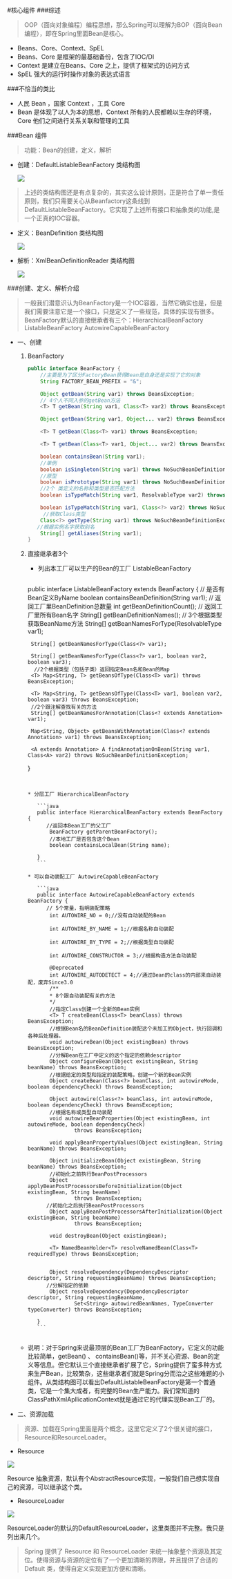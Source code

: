 #核心组件
###综述
> OOP（面向对象编程）编程思想，那么Spring可以理解为BOP（面向Bean编程），即在Spring里面Bean是核心。

* Beans、Core、Context、SpEL
* Beans、Core 是框架的最基础备份，包含了IOC/DI
* Context 是建立在Beans、Core 之上，提供了框架式的访问方式
* SpEL 强大的运行时操作对象的表达式语言

###不恰当的类比
* 人民 Bean ，国家 Context ，工具 Core  
* Bean 是体现了以人为本的思想，Context 所有的人民都赖以生存的环境，Core 他们之间进行关系关联和管理的工具

###Bean 组件
>功能：Bean的创建，定义，解析

* 创建：DefaultListableBeanFactory 类结构图

	![](http://47.95.12.0:3389/ftp/DefaultListableBeanFactory.png)     
		
>上述的类结构图还是有点复杂的，其实这么设计原则，正是符合了单一责任原则，我们只需要关心从Beanfactory这条线到DefaultListableBeanFactory。它实现了上述所有接口和抽象类的功能,是一个正真的IOC容器。
	
* 定义：BeanDefinition 类结构图
	
  ![](http://47.95.12.0:3389/ftp/RootBeanDefinition.png)  
	
* 解析：XmlBeanDefinitionReader 类结构图
	
  ![](http://47.95.12.0:3389/ftp/XmlBeanDefinitionReader.png)  
  
  
###创建、定义、解析介绍  
>一般我们潜意识认为BeanFactory是一个IOC容器，当然它确实也是，但是我们需要注意它是一个接口，只是定义了一些规范，具体的实现有很多。BeanFactory默认的直接继承者有三个：HierarchicalBeanFactory ListableBeanFactory AutowireCapableBeanFactory 
 
* 一、创建 
	1. BeanFactory 
	   
		```java 
		public interface BeanFactory {
		    //主要是为了区分FactoryBean获得Bean是自身还是实现了它的对象
		    String FACTORY_BEAN_PREFIX = "&";
		
		    Object getBean(String var1) throws BeansException;
		    // 4个人不同入参的getBean方法
		    <T> T getBean(String var1, Class<T> var2) throws BeansException;
		
		    Object getBean(String var1, Object... var2) throws BeansException;
		
		    <T> T getBean(Class<T> var1) throws BeansException;
		
		    <T> T getBean(Class<T> var1, Object... var2) throws BeansException;
		
		    boolean containsBean(String var1);
		    //单例
		    boolean isSingleton(String var1) throws NoSuchBeanDefinitionException;
		    //原型
		    boolean isPrototype(String var1) throws NoSuchBeanDefinitionException;
		    //2个 类定义的名称和类型是否匹配方法
		    boolean isTypeMatch(String var1, ResolvableType var2) throws NoSuchBeanDefinitionException;
		
		    boolean isTypeMatch(String var1, Class<?> var2) throws NoSuchBeanDefinitionException;
		     //获取Class类型
		    Class<?> getType(String var1) throws NoSuchBeanDefinitionException;
		   //根据实例名字获取别名
		    String[] getAliases(String var1);
		}
		```   
	2. 直接继承者3个
	
		* 列出本工厂可以生产的Bean的工厂  ListableBeanFactory   
		
	      ``` java
		public interface ListableBeanFactory extends BeanFactory {
		    // 是否有Bean定义ByName
		    boolean containsBeanDefinition(String var1);
		    // 返回工厂里BeanDefinition总数量
		    int getBeanDefinitionCount();
		     // 返回工厂里所有Bean名字
		    String[] getBeanDefinitionNames();
		    // 3个根据类型获取BeanName方法
		    String[] getBeanNamesForType(ResolvableType var1);
		
		    String[] getBeanNamesForType(Class<?> var1);
		   
		    String[] getBeanNamesForType(Class<?> var1, boolean var2, boolean var3);
		     //2个根据类型（包括子类）返回指定Bean名和Bean的Map
		    <T> Map<String, T> getBeansOfType(Class<T> var1) throws BeansException;
		
		    <T> Map<String, T> getBeansOfType(Class<T> var1, boolean var2, boolean var3) throws BeansException;
		    //2个跟注解查找有关的方法
		    String[] getBeanNamesForAnnotation(Class<? extends Annotation> var1);
		
		    Map<String, Object> getBeansWithAnnotation(Class<? extends Annotation> var1) throws BeansException;
		
		    <A extends Annotation> A findAnnotationOnBean(String var1, Class<A> var2) throws NoSuchBeanDefinitionException;
		}
	     ```
	
	
	   * 分层工厂 HierarchicalBeanFactory
	   
			```java
			public interface HierarchicalBeanFactory extends BeanFactory {
			   //返回本Bean工厂的父工厂
				BeanFactory getParentBeanFactory();
				//本地工厂是否包含这个Bean
				boolean containsLocalBean(String name);
			
			}
		    ```
	
	   * 可以自动装配工厂 AutowireCapableBeanFactory
		
			```java
			public interface AutowireCapableBeanFactory extends BeanFactory {
			   // 5个常量，指明装配策略
				int AUTOWIRE_NO = 0;//没有自动装配的Bean
			
				int AUTOWIRE_BY_NAME = 1;//根据名称自动装配
			
				int AUTOWIRE_BY_TYPE = 2;//根据类型自动装配
			
				int AUTOWIRE_CONSTRUCTOR = 3;//根据构造方法自动装配
			
				@Deprecated
				int AUTOWIRE_AUTODETECT = 4;//通过Bean的class的内部来自动装配，废弃Since3.0
				/**
			 	* 8个跟自动装配有关的方法
			 	*/
				//指定Class创建一个全新的Bean实例
				<T> T createBean(Class<T> beanClass) throws BeansException;
				//根据Bean名的BeanDefinition装配这个未加工的Object，执行回调和各种后处理器。
				void autowireBean(Object existingBean) throws BeansException;
				//分解Bean在工厂中定义的这个指定的依赖descriptor
				Object configureBean(Object existingBean, String beanName) throws BeansException;
				//根据给定的类型和指定的装配策略，创建一个新的Bean实例
				Object createBean(Class<?> beanClass, int autowireMode, boolean dependencyCheck) throws BeansException;
			
				Object autowire(Class<?> beanClass, int autowireMode, boolean dependencyCheck) throws BeansException;
				//根据名称或类型自动装配
				void autowireBeanProperties(Object existingBean, int autowireMode, boolean dependencyCheck)
						throws BeansException;
			
				void applyBeanPropertyValues(Object existingBean, String beanName) throws BeansException;
			
				Object initializeBean(Object existingBean, String beanName) throws BeansException;
				//初始化之前执行BeanPostProcessors
				Object applyBeanPostProcessorsBeforeInitialization(Object existingBean, String beanName)
						throws BeansException;
			   //初始化之后执行BeanPostProcessors
				Object applyBeanPostProcessorsAfterInitialization(Object existingBean, String beanName)
						throws BeansException; 
			
				void destroyBean(Object existingBean);
			
				<T> NamedBeanHolder<T> resolveNamedBean(Class<T> requiredType) throws BeansException;
			
			
				Object resolveDependency(DependencyDescriptor descriptor, String requestingBeanName) throws BeansException;
			   //分解指定的依赖
				Object resolveDependency(DependencyDescriptor descriptor, String requestingBeanName,
						Set<String> autowiredBeanNames, TypeConverter typeConverter) throws BeansException;
			
			}
			```
			
  * 说明：对于Spring来说最顶层的Bean工厂为BeanFactory，它定义的功能比较简单，getBean() 、 containsBean()等，并不关心资源、Bean的定义等信息。但它默认三个直接继承者扩展了它，Spring提供了蛮多种方式来生产Bean，比较繁杂，这些继承者们就是Spring分而治之这些难题的小组件。从类结构图可以看出DefaultListableBeanFactory是第一个普通类，它是一个集大成者，有完整的Bean生产能力。我们常知道的ClassPathXmlApllicationContext就是通过它的代理实现Bean工厂的。
 
* 二、资源加载

>资源、加载在Spring里面是两个概念，这里它定义了2个很关键的接口，Resource和ResourceLoader。

* Resource

![](/Users/huangfan/Desktop/AbstractResource.png)  

Resource 抽象资源，默认有个AbstractResource实现，一般我们自己想实现自己的资源，可以继承这个类。  

* ResourceLoader 

![](/Users/huangfan/Desktop/DefaultResourceLoader.png) 

  ResourceLoader的默认的DefaultResourceLoader，这里类图并不完整。我只是列出来几个。
  
 > Spring 提供了 Resource 和 ResourceLoader 来统一抽象整个资源及其定位。使得资源与资源的定位有了一个更加清晰的界限，并且提供了合适的 Default 类，使得自定义实现更加方便和清晰。
  
  
  
  
  
  
  